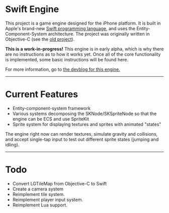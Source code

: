 Swift Engine
===

This project is a game engine designed for the iPhone platform. It is built in Apple's brand-new [Swift programming language](https://developer.apple.com/swift/), and uses the Entity-Component-System architecture. The project was originally written in Objective-C (see the [old project](https://github.com/thelukester92/ecs-engine-for-iphone/)).

**This is a work-in-progress!** This engine is in early alpha, which is why there are no instructions as to how it works yet. Once all of the core functionality is implemented, some basic instructions will be found here.

For more information, go to [the devblog for this engine.](http://devblog.lukesterwebdesign.com/)

***

# Current Features

* Entity-component-system framework
* Various systems decomposing the SKNode/SKSpriteNode so that the engine can be ECS and use SpriteKit
* Sprite system for displaying textures and sprites with animated "states"

The engine right now can render textures, simulate gravity and collisions, and accept single-tap input to test out different sprite states (jumping and idling).

***

# Todo

* Convert LGTileMap from Objective-C to Swift
* Create a camera system
* Reimplement tile system.
* Reimplement player input system.
* Reimplement Lua support.